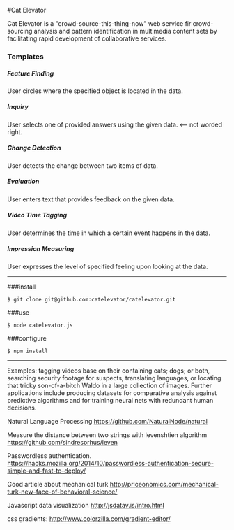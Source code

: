 #Cat Elevator


Cat Elevator is a "crowd-source-this-thing-now" web service fir crowd-sourcing analysis and pattern identification in multimedia content sets by facilitating rapid development of collaborative services.

### Templates

##### Feature Finding

User circles where the specified object is located in the data.

##### Inquiry

User selects one of provided answers using the given data. <-- not worded right.

##### Change Detection

User detects the change between two items of data.

##### Evaluation

User enters text that provides feedback on the given data.

##### Video Time Tagging

User determines the time in which a certain event happens in the data.

##### Impression Measuring

User expresses the level of specified feeling upon looking at the data.




***

###install

    $ git clone git@github.com:catelevator/catelevator.git


###use
  
    $ node catelevator.js
  
  
###configure

    $ npm install

    
***
Examples: tagging videos base on their containing cats; dogs; or both, searching security footage for suspects, translating languages, or locating that tricky son-of-a-bitch Waldo in a large collection of images. Further applications include producing datasets for comparative analysis against predictive algorithms and for training neural nets with redundant human decisions.


Natural Language Processing
https://github.com/NaturalNode/natural

Measure the distance between two strings with levenshtien algorithm
https://github.com/sindresorhus/leven

Passwordless authentication.
https://hacks.mozilla.org/2014/10/passwordless-authentication-secure-simple-and-fast-to-deploy/

Good article about mechanical turk
http://priceonomics.com/mechanical-turk-new-face-of-behavioral-science/

Javascript data visualization
http://jsdatav.is/intro.html

css gradients:
http://www.colorzilla.com/gradient-editor/



 
